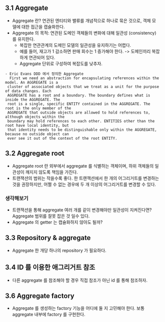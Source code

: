 ## 3.1 Aggregate
- Aggregate 란? 연관된 엔티티와 밸류를 개념적으로 하나로 묶은 것으로, 객체 모델에 대한 접근을 캡슐화한다.
- Aggregate 의 목적: 연관된 도메인 객체들의 변화에 대해 일관성 (consistency) 를 유지한다.
  - 복잡한 연관관계의 도메인 모델의 일관성을 유지하기는 어렵다.
  - 예를 들어, 재고가 1 감소하면 판매 회수는 1 증가해야 한다. -> 도메인끼리 복잡하게 연관되어 있다.
  - Aggregate 단위로 구성하여 복잡도를 낮추자.
 
```
- Eric Evans DDD 에서 정의한 Aggregate
  First we need an abstraction for encapsulating references within the model. An AGGREGATE is a
 cluster of associated objects that we treat as a unit for the purpose of data changes. Each
 AGGREGATE has a root and a boundary. The boundary defines what is inside the AGGREGATE. The
 root is a single, specific ENTITY contained in the AGGREGATE. The root is the only member of the
 AGGREGATE that outside objects are allowed to hold references to, although objects within the
 boundary may hold references to each other. ENTITIES other than the root have local identity, but
 that identity needs to be distinguishable only within the AGGREGATE, because no outside object can
 ever see it out of the context of the root ENTITY.
```

## 3.2 Aggregate root
- Aggregate root 란 외부에서 aggregate 를 식별하는 객체이며, 하위 객체들의 일관성이 깨지지 않도록 책임을 가진다.
- 트랜잭션의 범위는 작을수록 좋다. 한 트랜잭션에서 한 개의 어그리거트를 변경하는 것을 권장하지만, 어쩔 수 없는 경우에 두 개 이상의 어그리거트를 변경할 수 있다.

### 생각해보기
- 트랜잭션을 통해 aggregate 여러 개를 같이 변경해야만 일관성이 지켜진다면? Aggregate 범위를 잘못 잡은 것 일수 있다.
- Aggregate 의 getter 는 캡슐화하지 않아도 될까?

## 3.3 Repository & aggregate
- Aggregate 한 개당 하나의 repository 가 필요하다.

## 3.4 ID 를 이용한 애그리거트 참조
- 다른 aggregate 를 참조해야 할 경우 직접 참조가 아닌 id 를 통해 참조하자.

## 3.6 Aggregate factory
- Aggregate 를 생성하는 factory 기능을 어디에 둘 지 고민해야 한다. 보통 aggregate 내부에 factory 를 구현한다.


